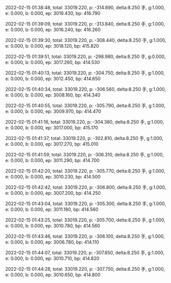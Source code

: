 2022-02-15 01:38:48, total: 33019.220, p: -314.890, delta:8.250 手, g:1.000, e: 0.000, b: 0.000, ep: 3019.430, bp: 416.790

2022-02-15 01:39:09, total: 33019.220, p: -313.840, delta:8.250 手, g:1.000, e: 0.000, b: 0.000, ep: 3016.240, bp: 416.260

2022-02-15 01:39:30, total: 33019.220, p: -308.440, delta:8.250 手, g:1.000, e: 0.000, b: 0.000, ep: 3018.120, bp: 415.820

2022-02-15 01:39:51, total: 33019.220, p: -298.980, delta:8.250 手, g:0.000, e: 0.000, b: 0.000, ep: 3017.260, bp: 414.530

2022-02-15 01:40:13, total: 33019.220, p: -304.750, delta:8.250 手, g:1.000, e: 0.000, b: 0.000, ep: 3012.450, bp: 414.650

2022-02-15 01:40:34, total: 33019.220, p: -306.560, delta:8.250 手, g:1.000, e: 0.000, b: 0.000, ep: 3008.160, bp: 414.340

2022-02-15 01:40:55, total: 33019.220, p: -305.790, delta:8.250 手, g:1.000, e: 0.000, b: 0.000, ep: 3009.970, bp: 414.470

2022-02-15 01:41:16, total: 33019.220, p: -304.360, delta:8.250 手, g:1.000, e: 0.000, b: 0.000, ep: 3017.000, bp: 415.170

2022-02-15 01:41:37, total: 33019.220, p: -302.810, delta:8.250 手, g:1.000, e: 0.000, b: 0.000, ep: 3017.270, bp: 415.010

2022-02-15 01:41:59, total: 33019.220, p: -306.310, delta:8.250 手, g:1.000, e: 0.000, b: 0.000, ep: 3011.290, bp: 414.700

2022-02-15 01:42:20, total: 33019.220, p: -305.770, delta:8.250 手, g:1.000, e: 0.000, b: 0.000, ep: 3010.230, bp: 414.500

2022-02-15 01:42:42, total: 33019.220, p: -306.800, delta:8.250 手, g:1.000, e: 0.000, b: 0.000, ep: 3007.200, bp: 414.250

2022-02-15 01:43:04, total: 33019.220, p: -305.300, delta:8.250 手, g:1.000, e: 0.000, b: 0.000, ep: 3011.180, bp: 414.560

2022-02-15 01:43:25, total: 33019.220, p: -305.700, delta:8.250 手, g:1.000, e: 0.000, b: 0.000, ep: 3010.780, bp: 414.560

2022-02-15 01:43:46, total: 33019.220, p: -306.100, delta:8.250 手, g:1.000, e: 0.000, b: 0.000, ep: 3006.780, bp: 414.110

2022-02-15 01:44:07, total: 33019.220, p: -307.850, delta:8.250 手, g:1.000, e: 0.000, b: 0.000, ep: 3010.710, bp: 414.820

2022-02-15 01:44:28, total: 33019.220, p: -307.750, delta:8.250 手, g:1.000, e: 0.000, b: 0.000, ep: 3010.650, bp: 414.800